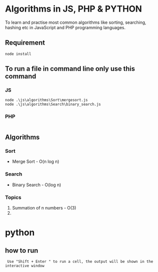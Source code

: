 # Algorithms in JS, PHP & PYTHON
To learn and practise most common algorithms like sorting, searching, hashing etc in JavaScript and PHP programming languages.

## Requirement 
```
node install
```

## To run a file in command line only use this command

### JS
```
node .\js\algorithms\Sort\mergesort.js
node .\js\algorithms\Search\binary_search.js
```
### PHP
```

```

## Algorithms
### Sort
- Merge Sort - O(n log n)
### Search
- Binary Search - O(log n)

### Topics
1. Summation of n numbers - O(3)
2. 

# python

## how to run

```
 Use "Shift + Enter " to run a cell, the output will be shown in the interactive window
```
